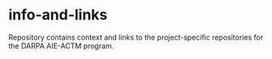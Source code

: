 # info-and-links
Repository contains context and links to the project-specific repositories for the DARPA AIE-ACTM program. 
